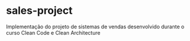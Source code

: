 # sales-project
Implementação do projeto de sistemas de vendas desenvolvido durante o curso Clean Code e Clean Architecture
